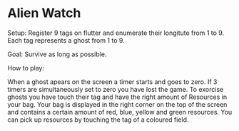 Alien Watch
===========
Setup:
Register 9 tags on flutter and enumerate their longitute from 1 to 9. Each tag represents a ghost from 1 to 9.

Goal:
Survive as long as possible.

How to play:

When a ghost apears on the screen a timer starts and goes to zero. If 3 timers are simultaneously set to zero you have lost the game. To exorcise ghosts you have touch their tag and have the right amount of Resources in your bag. Your bag is displayed in the right corner on the top of the screen and contains a certain amount of red, blue, yellow and green resources. You can pick up resources by touching the tag of a coloured field. 